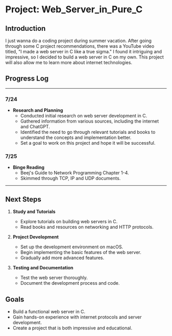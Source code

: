 # Project: Web_Server_in_Pure_C

## Introduction
I just wanna do a coding project during summer vacation. After going through some C project recommendations, there was a YouTube video titled, "I made a web server in C like a true sigma." I found it intriguing and impressive, so I decided to build a web server in C on my own. This project will also allow me to learn more about internet technologies.

## Progress Log

---

### 7/24
- **Research and Planning**
  - Conducted initial research on web server development in C.
  - Gathered information from various sources, including the internet and ChatGPT.
  - Identified the need to go through relevant tutorials and books to understand the concepts and implementation better.
  - Set a goal to work on this project and hope it will be successful.
### 7/25
- **Binge Reading**
  - Beej's Guide to Network Programming Chapter 1-4.
  - Skimmed through TCP, IP and UDP documents.

---

## Next Steps
1. **Study and Tutorials**
   - Explore tutorials on building web servers in C.
   - Read books and resources on networking and HTTP protocols.

2. **Project Development**
   - Set up the development environment on macOS.
   - Begin implementing the basic features of the web server.
   - Gradually add more advanced features.

3. **Testing and Documentation**
   - Test the web server thoroughly.
   - Document the development process and code.

## Goals
- Build a functional web server in C.
- Gain hands-on experience with internet protocols and server development.
- Create a project that is both impressive and educational.
